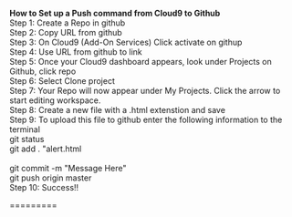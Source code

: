 <b>How to Set up  a Push command from Cloud9 to Github</b> 
<br />
Step 1:  Create a Repo in github<br />
Step 2:  Copy URL from github<br />
Step 3:  On Cloud9 (Add-On Services) Click activate on githup<br />
Step 4: Use URL from github to link<br />
Step 5:  Once your Cloud9 dashboard appears, look under Projects on Github, click repo<br />
Step 6: Select Clone project<br />
Step 7: Your Repo will now appear under My Projects.  Click the arrow to start editing workspace.<br />
Step 8: Create a new file with a .html extenstion and save<br />
Step 9: To upload this file to github enter the following information to the terminal<br />
	git status<br />
	git add . "alert.html<br /><br />
	git commit -m "Message Here"<br />
	git push origin master <br />
Step 10: Success!!<br />

=========
